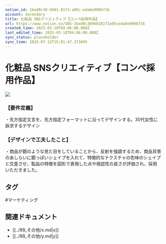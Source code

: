 ```yaml
---
notion_id: 1bad0c30-9401-81f3-a05c-eda6e900b716
account: Secondary
title: 化粧品 SNSクリエィティブ【コンペ採用作品】
url: https://www.notion.so/SNS-1bad0c30940181f3a05ceda6e900b716
created_time: 2025-03-18T04:06:00.000Z
last_edited_time: 2025-03-18T04:06:00.000Z
sync_status: placeholder
sync_time: 2025-07-12T15:01:47.373045
---
```

# 化粧品 SNSクリエィティブ【コンペ採用作品】

![](https://prod-files-secure.s3.us-west-2.amazonaws.com/d58fe38c-a9d4-4466-aed9-85604b7b2c6d/0e8eff44-a40c-4de6-915a-0013e7a68abb/%E3%82%AF%E3%82%99%E3%83%AB%E3%83%BC%E3%83%95%E3%82%9A_138.webp?X-Amz-Algorithm=AWS4-HMAC-SHA256&X-Amz-Content-Sha256=UNSIGNED-PAYLOAD&X-Amz-Credential=ASIAZI2LB4664F4N5DQ3%2F20250719%2Fus-west-2%2Fs3%2Faws4_request&X-Amz-Date=20250719T064750Z&X-Amz-Expires=3600&X-Amz-Security-Token=IQoJb3JpZ2luX2VjEIX%2F%2F%2F%2F%2F%2F%2F%2F%2F%2FwEaCXVzLXdlc3QtMiJHMEUCIQC%2BbL4U1%2BLskeeAcOpDUDxqjb2xgf6eOPhwg511KRu8twIgEbGezu6%2B5fGIXiOoWHAVzuRSmBzFVuwQvG0iNxZERIMqiAQInv%2F%2F%2F%2F%2F%2F%2F%2F%2F%2FARAAGgw2Mzc0MjMxODM4MDUiDMZnckw%2Fvhai6IvRfyrcA07XfZex7ksHW4nN9kmGgLzid%2BhtQ%2Fg0vsGqIV33VjIkjHNeunTBG4qs9m%2BMsN4hhAChLqS8UmUBv6bXLZeT6kDkwl6n67gtAkKEEFYCVH860YhXW9eueHrWln0v4kEEXcVQUFEc6GcHCVQDLaWdnC9qx%2BldfJS7T2SrZYkhrzZTlZ5eKIKF2CqOAWHzhc5WJwiBkBd6QJkCdrSVJxIiCBIdRAMWF1OLGcU6jbMVKU9OoZD%2B60bXWAMYoFjI1IZcYMurUvUshWIlOhIqzHfgLv0y0hSlojnfBpmGlS5EPgY8o9rnhyqGMhWDfbVBEovd7RAQk8s1V0QjVWiU%2Fz86caHV3Mj6JmJTxrtwfl7O9CJacU6JeXVIzEYbyTbcFtvwfkKRzg5DNKG7mbmYaOcYbfnih%2FhBt%2F%2FfzV2oJw707i22zTA6UVtaEMPVJNGvXPCkclTqX5Jp3TNmf0vnvmqQMQ9tg%2Bd%2BgeuMt9V%2BjZII8AcYw%2FpbgAhjDxowFnKlpWtEzTTjs%2FXflw1mySvba3SDy8aNOhRN9ii5TSTIE6WC%2BaVaFLt0VwsCq9yGirzDZl42ZyYIWdRZRK%2FdAC6BPkF9BNv%2Br3cnTBG7sZ7aCAg7gSA5smJ0zhHht3j0BUUEMJ7F7MMGOqUBbp8qQP%2FPNqvh7QxZmwlEGDxBw8Zr2vsVs54wpKgaF%2Fk5Y%2BtRu%2FK5eWVYPr9mINJHHQv%2FU0pAnf6yEyagqsUQg%2BqQbQfUjpfqA3FcQcteWMe5zUzpzoByQZ1Z4svAcbUJ99uRYs6vGg3fck%2BS%2BMxZMx5kVb8%2B2bCNWbDONpMNMIiFkeNFLhrqnnrqo%2FcFp%2BbHkoP5i1gMOtnRkTZJKy%2FL%2BphQI31X&X-Amz-Signature=6149a5adb651c8e8388c2afdfcd8ddd9c850c569e8b4449be5d8fbb068588931&X-Amz-SignedHeaders=host&x-amz-checksum-mode=ENABLED&x-id=GetObject)
### 【要件定義】
・先方指定文言を、先方指定フォーマットに沿ってデザインする。30代女性に訴求するデザイン
### 【デザインで工夫したこと】
・商品が鏡のような見た目をしていることから、反射を強調するため、商品背景のあしらいに鏡っぽいシェイプを入れて、特徴的なテクスチャの色味のシェイプと交差させ、製品の特徴を図形で表現した点や視認性の良さが評価され、採用いただきました。

## タグ

#マーケティング 

## 関連ドキュメント

- [[../99_その他/x.md|x]]
- [[../99_その他/y.md|y]]
